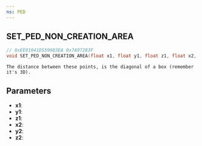 ```yaml
---
ns: PED
---
```

## SET_PED_NON_CREATION_AREA

```c
// 0xEE01041D559983EA 0x7A97283F
void SET_PED_NON_CREATION_AREA(float x1, float y1, float z1, float x2, float y2, float z2);
```

```
The distance between these points, is the diagonal of a box (remember it's 3D).
```

## Parameters
* **x1**:
* **y1**:
* **z1**:
* **x2**:
* **y2**:
* **z2**:
